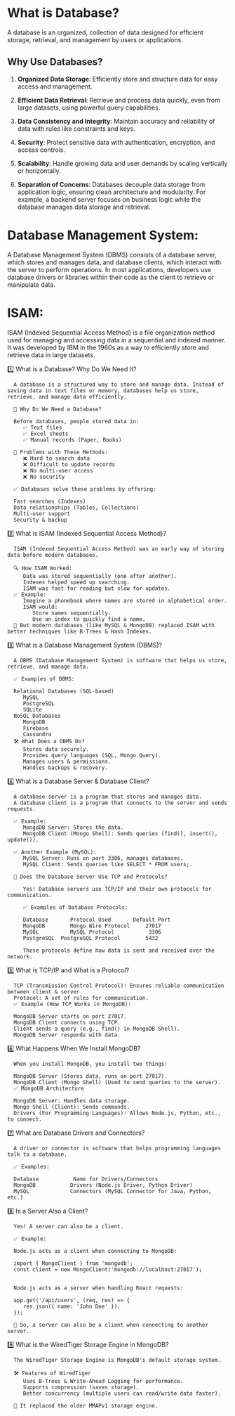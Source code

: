 # What is Database?

A database is an organized, collection of data designed for efficient storage, retrieval, and management by users or applications.

## Why Use Databases?

1. **Organized Data Storage**: 
   Efficiently store and structure data for easy access and management.

2. **Efficient Data Retrieval**: 
   Retrieve and process data quickly, even from large datasets, using powerful query capabilities.

3. **Data Consistency and Integrity**: 
   Maintain accuracy and reliability of data with rules like constraints and keys.

4. **Security**: 
   Protect sensitive data with authentication, encryption, and access controls.

5. **Scalability**: 
   Handle growing data and user demands by scaling vertically or horizontally.

6. **Separation of Concerns**: 
   Databases decouple data storage from application logic, ensuring clean architecture and modularity. 
   For example, a backend server focuses on business logic while the database manages data storage and retrieval.



# Database Management System:

A Database Management System (DBMS) consists of a database server, which stores and manages data, and database clients, which interact with the server to perform operations. In most applications, developers use database drivers or libraries within their code as the client to retrieve or manipulate data.



# ISAM:

ISAM (Indexed Sequential Access Method) is a file organization method used for managing and accessing data in a sequential and indexed manner. It was developed by IBM in the 1960s as a way to efficiently store and retrieve data in large datasets.



1️⃣ What is a Database? Why Do We Need It?

      A database is a structured way to store and manage data. Instead of saving data in text files or memory, databases help us store, retrieve, and manage data efficiently.

      📝 Why Do We Need a Database?

      Before databases, people stored data in: 
         ✅ Text files
         ✅ Excel sheets
         ✅ Manual records (Paper, Books)

      🛑 Problems with These Methods:
         ❌ Hard to search data
         ❌ Difficult to update records
         ❌ No multi-user access
         ❌ No security

      ✅ Databases solve these problems by offering:

      Fast searches (Indexes)
      Data relationships (Tables, Collections)
      Multi-user support
      Security & backup




2️⃣ What is ISAM (Indexed Sequential Access Method)?

      ISAM (Indexed Sequential Access Method) was an early way of storing data before modern databases.

      🔍 How ISAM Worked:
         Data was stored sequentially (one after another).
         Indexes helped speed up searching.
         ISAM was fast for reading but slow for updates.
      ✅ Example:
         Imagine a phonebook where names are stored in alphabetical order. 
         ISAM would:
            Store names sequentially.
            Use an index to quickly find a name.
      🚀 But modern databases (like MySQL & MongoDB) replaced ISAM with better techniques like B-Trees & Hash Indexes.




3️⃣ What is a Database Management System (DBMS)?

      A DBMS (Database Management System) is software that helps us store, retrieve, and manage data.

      ✅ Examples of DBMS:

      Relational Databases (SQL-based)
         MySQL
         PostgreSQL
         SQLite
      NoSQL Databases
         MongoDB
         Firebase
         Cassandra
      🛠 What Does a DBMS Do?
         Stores data securely.
         Provides query languages (SQL, Mongo Query).
         Manages users & permissions.
         Handles backups & recovery.




4️⃣ What is a Database Server & Database Client?

      A database server is a program that stores and manages data.
      A database client is a program that connects to the server and sends requests.

      ✅ Example:
         MongoDB Server: Stores the data.
         MongoDB Client (Mongo Shell): Sends queries (find(), insert(), update()).

      ✅ Another Example (MySQL):
         MySQL Server: Runs on port 3306, manages databases.
         MySQL Client: Sends queries like SELECT * FROM users;.

      📡 Does the Database Server Use TCP and Protocols?

         Yes! Database servers use TCP/IP and their own protocols for communication.

         ✅ Examples of Database Protocols:

         Database    	Protocol Used     	Default Port
         MongoDB	    Mongo Wire Protocol    	27017
         MySQL	        MySQL Protocol	         3306
         PostgreSQL	 PostgreSQL Protocol    	5432

         These protocols define how data is sent and received over the network.



5️⃣ What is TCP/IP and What is a Protocol?

      TCP (Transmission Control Protocol): Ensures reliable communication between client & server.
      Protocol: A set of rules for communication.
      ✅ Example (How TCP Works in MongoDB):

      MongoDB Server starts on port 27017.
      MongoDB Client connects using TCP.
      Client sends a query (e.g., find() in MongoDB Shell).
      MongoDB Server responds with data.



6️⃣ What Happens When We Install MongoDB?

      When you install MongoDB, you install two things:

      MongoDB Server (Stores data, runs on port 27017).
      MongoDB Client (Mongo Shell) (Used to send queries to the server).
      ✅ MongoDB Architecture

      MongoDB Server: Handles data storage.
      Mongo Shell (Client): Sends commands.
      Drivers (For Programming Languages): Allows Node.js, Python, etc., to connect.




7️⃣ What are Database Drivers and Connectors?

      A driver or connector is software that helps programming languages talk to a database.

      ✅ Examples:

      Database	         Name for Drivers/Connectors
      MongoDB        	Drivers (Node.js Driver, Python Driver)
      MySQL	            Connectors (MySQL Connector for Java, Python, etc.)



8️⃣ Is a Server Also a Client?

      Yes! A server can also be a client.

      ✅ Example:

      Node.js acts as a client when connecting to MongoDB:

      import { MongoClient } from 'mongodb';
      const client = new MongoClient('mongodb://localhost:27017');


      Node.js acts as a server when handling React requests:

      app.get('/api/users', (req, res) => {
         res.json({ name: 'John Doe' });
      });

      🚀 So, a server can also be a client when connecting to another server.




9️⃣ What is the WiredTiger Storage Engine in MongoDB?

      The WiredTiger Storage Engine is MongoDB's default storage system.

      🛠 Features of WiredTiger
         Uses B-Trees & Write-Ahead Logging for performance.
         Supports compression (saves storage).
         Better concurrency (multiple users can read/write data faster).
         
      🚀 It replaced the older MMAPv1 storage engine.

